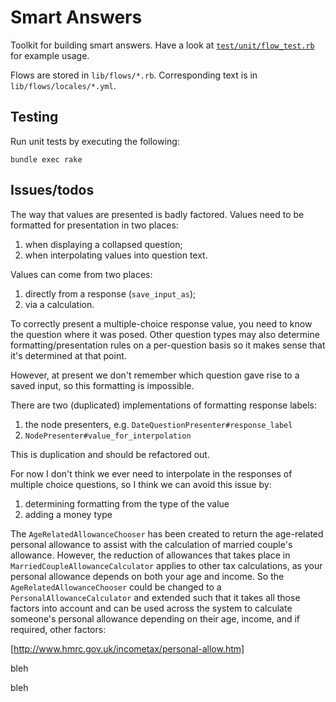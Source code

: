 Smart Answers
=============

Toolkit for building smart answers. Have a look at
[`test/unit/flow_test.rb`](smart-answers/blob/master/test/unit/flow_test.rb) for example usage.

Flows are stored in `lib/flows/*.rb`. Corresponding text is in
`lib/flows/locales/*.yml`.

Testing
------------
Run unit tests by executing the following:

    bundle exec rake


Issues/todos
------------

The way that values are presented is badly factored. Values need to be
formatted for presentation in two places:

1. when displaying a collapsed question;
2. when interpolating values into question text.

Values can come from two places:

1. directly from a response (`save_input_as`);
2. via a calculation.

To correctly present a multiple-choice response value, you need to
know the question where it was posed. Other question types may also
determine formatting/presentation rules on a per-question basis so it
makes sense that it's determined at that point.

However, at present we don't remember which question gave rise to a
saved input, so this formatting is impossible.

There are two (duplicated) implementations of formatting response
labels:

1. the node presenters, e.g. `DateQuestionPresenter#response_label`
2. `NodePresenter#value_for_interpolation`

This is duplication and should be refactored out.

For now I don't think we ever need to interpolate in the responses of
multiple choice questions, so I think we can avoid this issue by:

1. determining formatting from the type of the value
2. adding a money type

The `AgeRelatedAllowanceChooser` has been created to return the
age-related personal allowance to assist with the calculation of
married couple's allowance. However, the reduction of allowances that
takes place in `MarriedCoupleAllowanceCalculator` applies to other tax
calculations, as your personal allowance depends on both your age and
income. So the `AgeRelatedAllowanceChooser` could be changed to a
`PersonalAllowanceCalculator` and extended such that it takes all those
factors into account and can be used across the system to calculate
someone's personal allowance depending on their age, income, and if
required, other factors:

[http://www.hmrc.gov.uk/incometax/personal-allow.htm]



bleh

bleh
